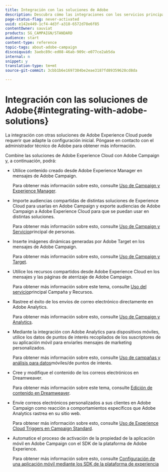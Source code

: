 ```yaml
---
title: Integración con las soluciones de Adobe
description: Descubra cómo las integraciones con los servicios principales y las soluciones de Adobe Experience Cloud, como Adobe Analytics y Experience Manager, pueden mejorar su estrategia de Adobe Campaign con perspectivas profundas y una gestión de contenido práctica.
page-status-flag: never-activated
uuid: e142e449-1cf4-4d3f-a318-6572d78e6f85
contentOwner: sauviat
products: SG_CAMPAIGN/STANDARD
audience: start
content-type: reference
topic-tags: about-adobe-campaign
discoiquuid: 3aebc89c-ed08-46ab-909c-e077ce2ab5da
internal: n
snippet: y
translation-type: tm+mt
source-git-commit: 3cbb1b6e1697384be2eae3187fd89359628cd8da

---
```



# Integración con las soluciones de Adobe{#integrating-with-adobe-solutions}

La integración con otras soluciones de Adobe Experience Cloud puede requerir que adapte la configuración inicial. Póngase en contacto con el administrador técnico de Adobe para obtener más información.

Combine las soluciones de Adobe Experience Cloud con Adobe Campaign y, a continuación, podrá:

* Utilice contenido creado desde Adobe Experience Manager en mensajes de Adobe Campaign.

   Para obtener más información sobre esto, consulte [Uso de Campaign y Experience Manager](../../integrating/using/integrating-with-experience-manager.md).

* Importe audiencias compartidas de distintas soluciones de Experience Cloud para usarlas en Adobe Campaign y exporte audiencias de Adobe Campaign a Adobe Experience Cloud para que se puedan usar en distintas soluciones.

   Para obtener más información sobre esto, consulte [Uso de Campaign y Servicio](../../integrating/using/about-campaign-audience-manager-or-people-core-service-integration.md)principal de personas.

* Inserte imágenes dinámicas generadas por Adobe Target en los mensajes de Adobe Campaign.

   Para obtener más información sobre esto, consulte [Uso de Campaign y Target](../../integrating/using/about-campaign-target-integration.md).

* Utilice los recursos compartidos desde Adobe Experience Cloud en los mensajes y las páginas de aterrizaje de Adobe Campaign.

   Para obtener más información sobre este tema, consulte [Uso del servicio](../../integrating/using/working-with-campaign-and-assets-core-service.md)principal Campaña y Recursos.

* Rastree el éxito de los envíos de correo electrónico directamente en Adobe Analytics.

   Para obtener más información sobre esto, consulte [Uso de Campaign y Analytics](../../integrating/using/about-campaign-analytics-integration.md).

* Mediante la integración con Adobe Analytics para dispositivos móviles, utilice los datos de puntos de interés recopilados de los suscriptores de su aplicación móvil para enviarles mensajes de marketing personalizados.

   Para obtener más información sobre esto, consulte [Uso de campañas y análisis para datos](../../integrating/using/about-campaign-points-of-interest-data-integration.md)móviles/de puntos de interés.

* Cree y modifique el contenido de los correos electrónicos en Dreamweaver.

   Para obtener más información sobre este tema, consulte [Edición de contenido en Dreamweaver](../../designing/using/using-integrations.md#editing-content-in-dreamweaver).

* Envíe correos electrónicos personalizados a sus clientes en Adobe Campaign como reacción a comportamientos específicos que Adobe Analytics rastrea en su sitio web.

   Para obtener más información sobre esto, consulte [Uso de Experience Cloud Triggers en Campaign Standard](../../integrating/using/about-adobe-experience-cloud-triggers.md).

* Automatice el proceso de activación de la propiedad de la aplicación móvil en Adobe Campaign con el SDK de la plataforma de Adobe Experience.

   Para obtener más información sobre esto, consulte [Configuración de una aplicación móvil mediante los SDK de la plataforma de experiencia](https://helpx.adobe.com/campaign/kb/configuring-app-sdk.html)

